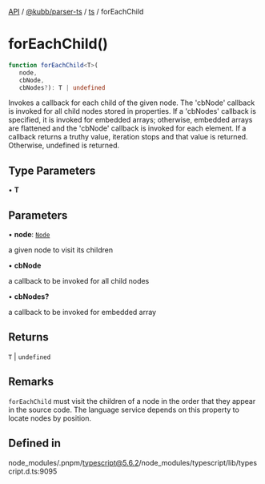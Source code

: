 [API](../../../../../packages.md) / [@kubb/parser-ts](../../../index.md) / [ts](../index.md) / forEachChild

# forEachChild()

```ts
function forEachChild<T>(
   node, 
   cbNode, 
   cbNodes?): T | undefined
```

Invokes a callback for each child of the given node. The 'cbNode' callback is invoked for all child nodes
stored in properties. If a 'cbNodes' callback is specified, it is invoked for embedded arrays; otherwise,
embedded arrays are flattened and the 'cbNode' callback is invoked for each element. If a callback returns
a truthy value, iteration stops and that value is returned. Otherwise, undefined is returned.

## Type Parameters

• **T**

## Parameters

• **node**: [`Node`](../interfaces/Node.md)

a given node to visit its children

• **cbNode**

a callback to be invoked for all child nodes

• **cbNodes?**

a callback to be invoked for embedded array

## Returns

`T` \| `undefined`

## Remarks

`forEachChild` must visit the children of a node in the order
that they appear in the source code. The language service depends on this property to locate nodes by position.

## Defined in

node\_modules/.pnpm/typescript@5.6.2/node\_modules/typescript/lib/typescript.d.ts:9095
